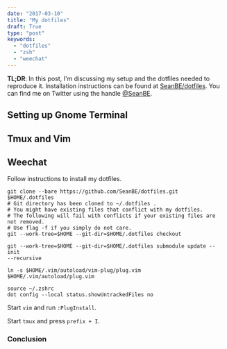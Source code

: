 ```yaml
---
date: "2017-03-10"
title: "My dotfiles"
draft: True
type: "post"
keywords:
  - "dotfiles"
  - "zsh"
  - "weechat"
---
```


**TL;DR**: In this post, I'm discussing my setup and the dotfiles needed to
reproduce it. Installation instructions can be found at
[SeanBE/dotfiles](https://github.com/SeanBE/dotfiles). You can find me on
Twitter using the handle [@SeanBE](https://twitter.com/seanBE).

## **Setting up Gnome Terminal**


## **Tmux and Vim**
## **Weechat**




Follow instructions to install my dotfiles. 
```
git clone --bare https://github.com/SeanBE/dotfiles.git $HOME/.dotfiles
# Git directory has been cloned to ~/.dotfiles .
# You might have existing files that conflict with my dotfiles.
# The following will fail with conflicts if your existing files are not removed.
# Use flag -f if you simply do not care.
git --work-tree=$HOME --git-dir=$HOME/.dotfiles checkout

git --work-tree=$HOME --git-dir=$HOME/.dotfiles submodule update --init
--recursive

ln -s $HOME/.vim/autoload/vim-plug/plug.vim $HOME/.vim/autoload/plug.vim

source ~/.zshrc
dot config --local status.showUntrackedFiles no
```

Start ```vim``` and run ```:PlugInstall```.

Start ```tmux``` and press ```prefix + I```. 


### Conclusion
